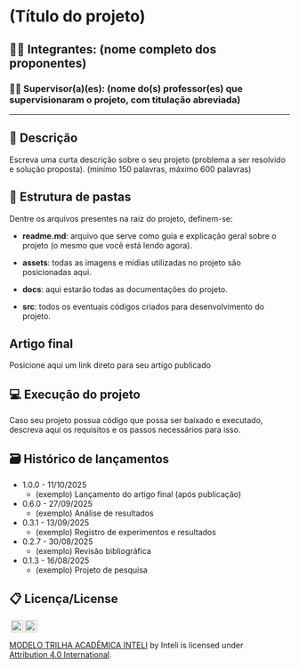
# (Título do projeto)

## 🧑‍🎓 Integrantes: (nome completo dos proponentes)

### 🧑‍🏫 Supervisor(a)(es): (nome do(s) professor(es) que supervisionaram o projeto, com titulação abreviada) 

_____

## 📝 Descrição

Escreva uma curta descrição sobre o seu projeto (problema a ser resolvido e solução proposta). (minímo 150 palavras, máximo 600 palavras)

## 📁 Estrutura de pastas

Dentre os arquivos presentes na raiz do projeto, definem-se:

- <b>readme.md</b>: arquivo que serve como guia e explicação geral sobre o projeto (o mesmo que você está lendo agora).

- <b>assets</b>: todas as imagens e mídias utilizadas no projeto são posicionadas aqui.

- <b>docs</b>: aqui estarão todas as documentações do projeto.

- <b>src</b>: todos os eventuais códigos criados para desenvolvimento do projeto.

## Artigo final

Posicione aqui um link direto para seu artigo publicado

## 💻 Execução do projeto

Caso seu projeto possua código que possa ser baixado e executado, descreva aqui os requisitos e os passos necessários para isso.

## 🗃 Histórico de lançamentos

* 1.0.0 - 11/10/2025
    * (exemplo) Lançamento do artigo final (após publicação)
* 0.6.0 - 27/09/2025
    * (exemplo) Análise de resultados
* 0.3.1 - 13/09/2025
    * (exemplo) Registro de experimentos e resultados
* 0.2.7 - 30/08/2025
    * (exemplo) Revisão bibliográfica
* 0.1.3 - 16/08/2025
    * (exemplo) Projeto de pesquisa

## 📋 Licença/License

<img style="height:22px!important;margin-left:3px;vertical-align:text-bottom;" src="https://mirrors.creativecommons.org/presskit/icons/cc.svg?ref=chooser-v1"><img style="height:22px!important;margin-left:3px;vertical-align:text-bottom;" src="https://mirrors.creativecommons.org/presskit/icons/by.svg?ref=chooser-v1"><p xmlns:cc="http://creativecommons.org/ns#" xmlns:dct="http://purl.org/dc/terms/"><a property="dct:title" rel="cc:attributionURL" href="https://github.dev/Intelihub/Template_M3">MODELO TRILHA ACADÊMICA INTELI</a> by Inteli is licensed under <a href="http://creativecommons.org/licenses/by/4.0/?ref=chooser-v1" target="_blank" rel="license noopener noreferrer" style="display:inline-block;">Attribution 4.0 International</a>.</p>
